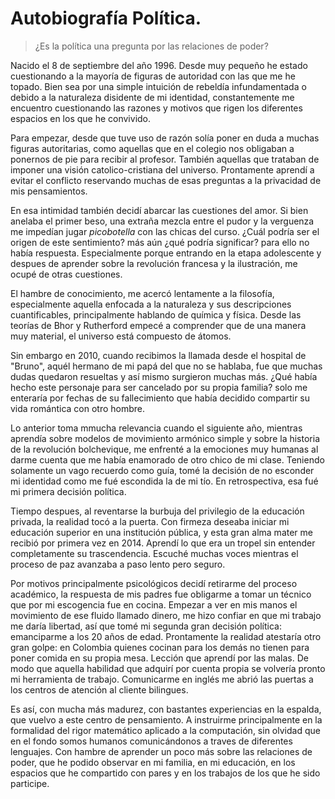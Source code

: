 # Autobiografía Política.

> ¿Es la política una pregunta por las relaciones de poder?

Nacido el 8 de septiembre del año 1996. Desde muy pequeño he estado cuestionando a la mayoría de figuras de autoridad con las que me he topado. Bien sea por una simple intuición de rebeldía infundamentada o debido a la naturaleza disidente de mi identidad, constantemente me encuentro cuestionando las razones y motivos que rigen los diferentes espacios en los que he convivido.

Para empezar, desde que tuve uso de razón solía poner en duda a muchas figuras autoritarias, como aquellas que en el colegio nos obligaban a ponernos de pie para recibir al profesor. También aquellas que trataban de imponer una visión  catolico-cristiana del universo. Prontamente aprendí a evitar el conflicto reservando muchas de esas preguntas a la privacidad de mis pensamientos.

En esa intimidad también decidí abarcar las cuestiones del amor. Si bien anelaba el primer beso, una extraña mezcla entre el pudor y la verguenza me impedían jugar *picobotella* con las chicas del curso. ¿Cuál podría ser el origen de este sentimiento? más aún ¿qué podría significar? para ello no había respuesta. Especialmente porque entrando en la etapa adolescente y despues de aprender sobre la revolución francesa y la ilustración, me ocupé  de otras cuestiones.

El hambre de conocimiento, me acercó lentamente a la filosofía, especialmente aquella enfocada a la naturaleza y sus descripciones cuantificables, principalmente hablando de química y física. Desde las teorías de Bhor y Rutherford empecé a comprender que de una manera muy material, el universo está compuesto de átomos. 

Sin embargo en 2010, cuando recibimos la llamada desde el hospital de "Bruno", aquél hermano de mi papá del que no se hablaba, fue que muchas dudas quedaron resueltas y así mismo surgieron muchas más. ¿Qué había hecho este personaje para ser cancelado por su propia familia? solo me enteraría por fechas de su fallecimiento que había decidido compartir su vida romántica con otro hombre. 

Lo anterior toma mmucha relevancia cuando el siguiente año, mientras aprendía sobre modelos de movimiento armónico simple y sobre la historia de la revolución bolchevique, me enfrenté a la emociones muy humanas al darme cuenta que me había enamorado de otro chico de mi clase. Teniendo solamente un vago recuerdo como guía, tomé la decisión de no esconder mi identidad como me fué escondida la de mi tío. En retrospectiva, esa fué mi primera decisión política.

Tiempo despues, al reventarse la burbuja del privilegio de la educación privada, la realidad tocó a la puerta. Con firmeza deseaba iniciar mi educación superior en una institución pública, y esta gran alma mater me recibió por primera vez en 2014. Aprendí lo que era un tropel sin entender completamente su trascendencia. Escuché muchas voces mientras el proceso de paz avanzaba a paso lento pero seguro. 

Por motivos principalmente psicológicos decidí retirarme del proceso académico, la respuesta de mis padres fue obligarme a tomar un técnico que por mi escogencia fue en cocina. Empezar a  ver en mis manos el movimiento de ese fluido llamado dinero, me hizo confiar en que mi trabajo me daría libertad, así que tomé mi segunda gran decisión política: emanciparme a los 20 años de edad. Prontamente la realidad atestaría otro gran golpe: en Colombia quienes cocinan para los demás no tienen para poner comida en su propia mesa. Lección que aprendí por las malas. De modo que aquella habilidad que adquirí por cuenta propia se volvería pronto mi herramienta de trabajo. Comunicarme en inglés me abrió las puertas a los centros de atención al cliente bilingues. 

Es así, con mucha más madurez, con bastantes experiencias en la espalda, que vuelvo a este centro de pensamiento. A instruirme principalmente en la formalidad del rigor matemático aplicado a la computación, sin olvidad que en el fondo somos humanos comunicándonos a traves de diferentes lenguajes. Con hambre de aprender un poco más sobre las relaciones de poder, que he podido observar en mi familia, en mi educación, en los espacios que he compartido con pares y en los trabajos de los que he sido participe.
